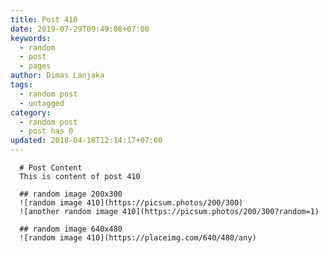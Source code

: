 ```yaml
---
title: Post 410
date: 2019-07-29T09:49:08+07:00
keywords:
  - random
  - post
  - pages
author: Dimas Lanjaka
tags:
  - random post
  - untagged
category:
  - random post
  - post has 0
updated: 2018-04-18T12:14:17+07:00
---
```


      # Post Content
      This is content of post 410

      ## random image 200x300
      ![random image 410](https://picsum.photos/200/300)
      ![another random image 410](https://picsum.photos/200/300?random=1)

      ## random image 640x480
      ![random image 410](https://placeimg.com/640/480/any)
      
